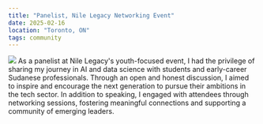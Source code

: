 ```yaml
---
title: "Panelist, Nile Legacy Networking Event"
date: 2025-02-16
location: "Toronto, ON"
tags: community
---
```

![](https://hindmukhtar.github.io/images/panelist1.jpg)
As a panelist at Nile Legacy's youth-focused event, I had the privilege of sharing my journey in AI and data science with students and early-career Sudanese professionals. Through an open and honest discussion, I aimed to inspire and encourage the next generation to pursue their ambitions in the tech sector. In addition to speaking, I engaged with attendees through networking sessions, fostering meaningful connections and supporting a community of emerging leaders.